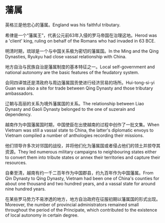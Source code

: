 # 藩属

<p><span class="chinese">英格兰是他忠心的藩属。</span><span class="english">England was his faithful tributary.</span></p>

<p><span class="chinese">希律是一个“藩属王”，代表公元前63年入侵的罗马帝国在治理这地。</span><span class="english">Herod was a 'client' king, ruling on behalf of the Romans who had invaded in 63 BCE.</span></p>

<p><span class="chinese">明清时期，琉球是一个与中国关系极为密切的藩属国。</span><span class="english">In the Ming and the Qing Dynasties, Ryukyu had close vassal relationship with China.</span></p>

<p><span class="chinese">地方自治与民族自治是藩属制度的基本特征之一。</span><span class="english">Local self-government and national autonomy are the basic features of the feudatory system.</span></p>

<p><span class="chinese">会同四译馆还是清政府与周边藩属国贡使进行经济贸易的场所。</span><span class="english">Hui-tong-si-yi Guan was also a site for trade between Qing Dynasty and those tributary ambassadors.</span></p>

<p><span class="chinese">辽朝与高丽的关系为境外藩属国的关系。</span><span class="english">The relationship between Liao Dynasty and Gaoli Dynasty belonged to the one of suzerain and dependency.</span></p>

<p><span class="chinese">越南作为中国藩属国时期，中国使臣在出使越南的过程中创作了一批文集。</span><span class="english">When Vietnam was still a vassal state to China, the latter's diplomatic envoys to Vietnam compiled a number of anthologies recording their missions.</span></p>

<p><span class="chinese">他们领导许多次对邻国的战役，并将他们化为藩属国或者侵占他们的领土并掠夺其资源。</span><span class="english">They led numerous military campaigns to neighbouring states either to convert them into tribute states or annex their territories and capture their resources.</span></p>

<p><span class="chinese">自秦至清，越南有约一千二百年作为中国郡县，约九百年作为中国藩属。</span><span class="english">From Qin Dynasty to Qing Dynasty, Vietnam had been one of China's counties for about one thousand and two hundred years, and a vassal state for around nine hundred years.</span></p>

<p><span class="chinese">在某些罗马势力不易渗透的地方，地方自治政府在征服初期以藩属国的形式出现。</span><span class="english">Moreover, the number of provincial administrators remained small throughout the period of the Principate, which contributed to the existence of local autonomy in certain degree.</span></p>

